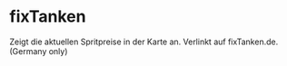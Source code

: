 # fixTanken
Zeigt die aktuellen Spritpreise in der Karte an. Verlinkt auf fixTanken.de.  (Germany only)
